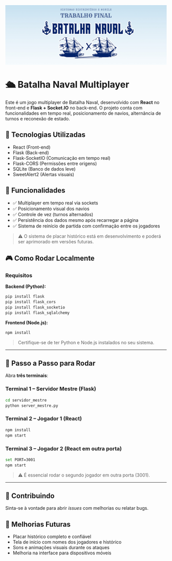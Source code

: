 <p align="center">
  <img src="imagens/capa-batalha-naval.jpg" style="max-width: 100%;" alt="Capa do Projeto Batalha Naval" />
</p>


# 🛳️ Batalha Naval Multiplayer

Este é um jogo multiplayer de Batalha Naval, desenvolvido com **React** no front-end e **Flask + Socket.IO** no back-end. O projeto conta com funcionalidades em tempo real, posicionamento de navios, alternância de turnos e reconexão de estado.

## 🚀 Tecnologias Utilizadas

* React (Front-end)
* Flask (Back-end)
* Flask-SocketIO (Comunicação em tempo real)
* Flask-CORS (Permissões entre origens)
* SQLite (Banco de dados leve)
* SweetAlert2 (Alertas visuais)

## 🧠 Funcionalidades

* ✅ Multiplayer em tempo real via sockets
* ✅ Posicionamento visual dos navios
* ✅ Controle de vez (turnos alternados)
* ✅ Persistência dos dados mesmo após recarregar a página
* ✅ Sistema de reinício de partida com confirmação entre os jogadores

> ⚠️ O sistema de placar histórico está em desenvolvimento e poderá ser aprimorado em versões futuras.

## 🎮 Como Rodar Localmente

### Requisitos

**Backend (Python):**

```bash
pip install flask
pip install flask_cors
pip install flask_socketio
pip install flask_sqlalchemy
```

**Frontend (Node.js):**

```bash
npm install
```

> Certifique-se de ter Python e Node.js instalados no seu sistema.

---

## 🔧 Passo a Passo para Rodar

Abra **três terminais**:

### Terminal 1 – Servidor Mestre (Flask)

```bash
cd servidor_mestre
python server_mestre.py
```

### Terminal 2 – Jogador 1 (React)

```bash
npm install
npm start
```

### Terminal 3 – Jogador 2 (React em outra porta)

```bash
set PORT=3001
npm start
```

> ⚠️ É essencial rodar o segundo jogador em outra porta (3001).

---

## 🤝 Contribuindo

Sinta-se à vontade para abrir *issues* com melhorias ou relatar bugs.

## 📌 Melhorias Futuras

* Placar histórico completo e confiável
* Tela de início com nomes dos jogadores e histórico
* Sons e animações visuais durante os ataques
* Melhoria na interface para dispositivos móveis


